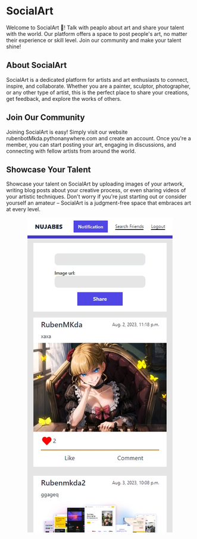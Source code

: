 # SocialArt

Welcome to SocialArt 🤩! Talk with peaplo about art and share your talent with the world. Our platform offers a space to post people's art, no matter their experience or skill level. Join our community and make your talent shine!

## About SocialArt
SocialArt is a dedicated platform for artists and art enthusiasts to connect, inspire, and collaborate. Whether you are a painter, sculptor, photographer, or any other type of artist, this is the perfect place to share your creations, get feedback, and explore the works of others.

## Join Our Community
Joining SocialArt is easy! Simply visit our website rubenbotMkda.pythonanywhere.com and create an account. Once you're a member, you can start posting your art, engaging in discussions, and connecting with fellow artists from around the world.

## Showcase Your Talent
Showcase your talent on SocialArt by uploading images of your artwork, writing blog posts about your creative process, or even sharing videos of your artistic techniques. Don't worry if you're just starting out or consider yourself an amateur – SocialArt is a judgment-free space that embraces art at every level.

<p align="center">
  <img src="./images/iPhone%2012%20Pro-1691528823686.jpeg">
</p>
